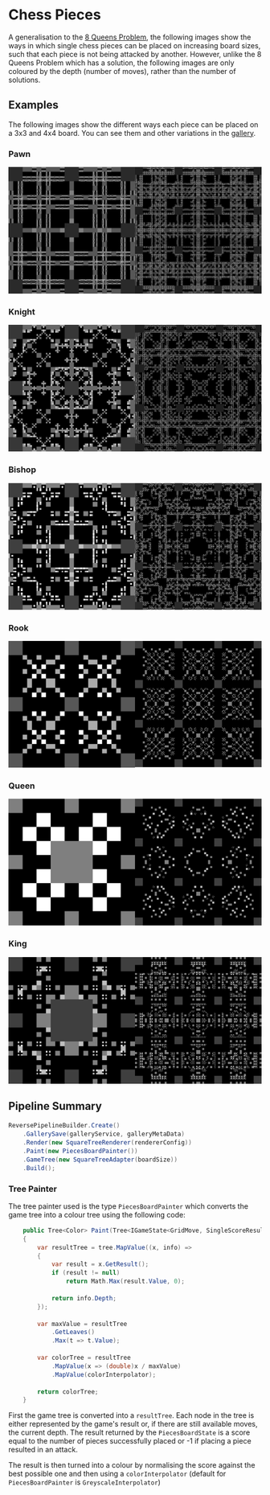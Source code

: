 # Chess Pieces

A generalisation to the [8 Queens Problem](8-queens-problem.md), the following images show the ways in which single chess pieces can be placed on increasing board sizes, such that each piece is not being attacked by another. However, unlike the 8 Queens Problem which has a solution, the following images are only coloured by the depth \(number of moves\), rather than the number of solutions.

## Examples

The following images show the different ways each piece can be placed on a 3x3 and 4x4 board. You can see them and other variations in the [gallery](https://b-faze.github.io/faze/Piece-Board.html).

### Pawn

![](../.gitbook/assets/pawn.png)

### Knight

![](../.gitbook/assets/knight.png)

### Bishop

![](../.gitbook/assets/bishop.png)

### Rook

![](../.gitbook/assets/rook.png)

### Queen

![](../.gitbook/assets/queen.png)

### King

![](../.gitbook/assets/king.png)

## Pipeline Summary

```csharp
ReversePipelineBuilder.Create()
    .GallerySave(galleryService, galleryMetaData)
    .Render(new SquareTreeRenderer(rendererConfig))
    .Paint(new PiecesBoardPainter())
    .GameTree(new SquareTreeAdapter(boardSize))
    .Build();
```

### Tree Painter

The tree painter used is the type `PiecesBoardPainter`  which converts the game tree into a colour tree using the following code:

```csharp
    public Tree<Color> Paint(Tree<IGameState<GridMove, SingleScoreResult?>> tree)
    {
        var resultTree = tree.MapValue((x, info) =>
        {
            var result = x.GetResult();
            if (result != null)
                return Math.Max(result.Value, 0);

            return info.Depth;
        });

        var maxValue = resultTree
            .GetLeaves()
            .Max(t => t.Value);

        var colorTree = resultTree
            .MapValue(x => (double)x / maxValue)
            .MapValue(colorInterpolator);

        return colorTree;
    }
```

First the game tree is converted into a `resultTree`. Each node in the tree is either represented by the game's result or, if there are still available moves, the current depth. The result returned by the `PiecesBoardState` is a score equal to the number of pieces successfully placed or -1 if placing a piece resulted in an attack.

The result is then turned into a colour by normalising the score against the best possible one and then using a `colorInterpolator` \(default for `PiecesBoardPainter` is `GreyscaleInterpolator`\)

